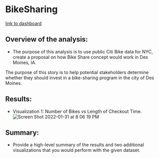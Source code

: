 # BikeSharing

[link to dashboard](https://public.tableau.com/views/BikeSharingChallenge_16436038675530/CheckoutTimesforUsers?:language=en-US&:display_count=n&:origin=viz_share_link)

## Overview of the analysis: 
* The purpose of this analysis is to use public Citi Bike data for NYC, create a proposal on how Bike Share concept would work in Des Moines, IA.

The purpose of this story is to help potential stakeholders determine whether they should invest in a bike-sharing program in the city of Des Moines.

## Results: 
* Visualization 1: Number of Bikes vs Length of Checkout Time. 
![Screen Shot 2022-01-31 at 8 06 19 PM](https://user-images.githubusercontent.com/91990957/151898070-36b8ff93-762a-4cdb-98b3-93f2423a727d.png)



## Summary: 
* Provide a high-level summary of the results and two additional visualizations that you would perform with the given dataset.
